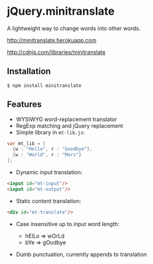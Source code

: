 jQuery.minitranslate
====================

A lightweight way to change words into other words.

http://minitranslate.herokuapp.com

http://cdnjs.com/libraries/minitranslate


## Installation

    $ npm install minitranslate

## Features
 * WYSIWYG word-replacement translator
 * RegExp matching and jQuery replacement
 * Simple library in `mt-lib.js`:
  ```java
  var mt_lib = [
    {w : "Hello", r : "Goodbye"},
    {w : "World", r : "Mars"}
  ];
  ```

 * Dynamic input translation:
  ```html
  <input id="mt-input"/>
  <input id="mt-output"/>
  ```
 * Static content translation:

  ```html
  <div id="mt-translate"/>
  ```

 * Case insensitive up to input word length:
   * hElLo => wOrLd
   * bYe => gOodbye


 * Dumb punctuation, currently appends to translation
